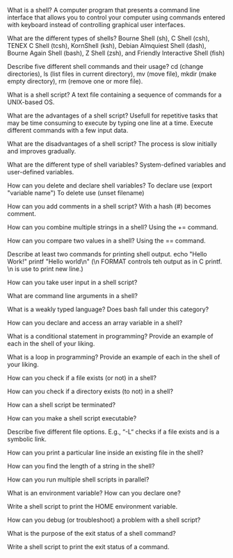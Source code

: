 What is a shell?
A computer program that presents a command line interface that allows you to control your computer using commands entered with keyboard instead of controlling graphical user interfaces. 

What are the different types of shells?
Bourne Shell (sh), C Shell (csh), TENEX C Shell (tcsh), KornShell (ksh), Debian Almquiest Shell (dash), Bourne Again Shell (bash), Z Shell (zsh), and Friendly Interactive Shell (fish)

Describe five different shell commands and their usage?
cd (change directories), ls (list files in current directory), mv (move file), mkdir (make empty directory), rm (remove one or more file).

What is a shell script?
A text file containing a sequence of commands for a UNIX-based OS. 

What are the advantages of a shell script?
Usefull for repetitive tasks that may be time consuming to execute by typing one line at a time. Execute different commands with a few input data. 

What are the disadvantages of a shell script?
The process is slow initially and improves gradually. 

What are the different type of shell variables?
System-defined variables and user-defined variables. 

How can you delete and declare shell variables?
To declare use (export "variable name")
To delete use (unset filename)

How can you add comments in a shell script?
With a hash (#) becomes comment.

How can you combine multiple strings in a shell?
Using the += command. 

How can you compare two values in a shell?
Using the == command. 

Describe at least two commands for printing shell output. 
echo "Hello Work!"
printf "Hello world\n" (\n FORMAT controls teh output as in C printf. \n is use to print new line.)

How can you take user input in a shell script? 

What are command line arguments in a shell?

What is a weakly typed language? Does bash fall under this category?

How can you declare and access an array variable in a shell? 

What is a conditional statement in programming? Provide an example of each in the shell of your liking. 

 What is a loop in programming? Provide an example of each in the shell of your liking. 

How can you check if a file exists (or not) in a shell?

How can you check if a directory exists (to not) in a shell?

How can a shell script be terminated?

How can you make a shell script executable?

Describe five different file options. E.g., “-L“ checks if a file exists and is a symbolic link.

How can you print a particular line inside an existing file in the shell?

How can you find the length of a string in the shell?

How can you run multiple shell scripts in parallel?

What is an environment variable? How can you declare one?

Write a shell script to print the HOME environment variable. 

How can you debug (or troubleshoot) a problem with a shell script?

What is the purpose of the exit status of a shell command?

Write a shell script to print the exit status of a command. 